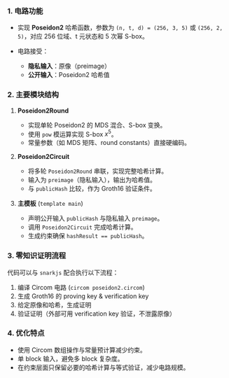 
### **1. 电路功能**

* 实现 **Poseidon2** 哈希函数，参数为 `(n, t, d) = (256, 3, 5)` 或 `(256, 2, 5)`，对应 256 位域、t 元状态和 5 次幂 S-box。
* 电路接受：

  * **隐私输入**：原像（preimage）
  * **公开输入**：Poseidon2 哈希值

### **2. 主要模块结构**

1. **Poseidon2Round**

   * 实现单轮 Poseidon2 的 MDS 混合、S-box 变换。
   * 使用 `pow` 模运算实现 S-box $x^5$。
   * 常量参数（如 MDS 矩阵、round constants）直接硬编码。

2. **Poseidon2Circuit**

   * 将多轮 `Poseidon2Round` 串联，实现完整哈希计算。
   * 输入为 `preimage`（隐私输入），输出为哈希值。
   * 与 `publicHash` 比较，作为 Groth16 验证条件。

3. **主模板** (`template main`)

   * 声明公开输入 `publicHash` 与隐私输入 `preimage`。
   * 调用 `Poseidon2Circuit` 完成哈希计算。
   * 生成约束确保 `hashResult == publicHash`。


### **3. 零知识证明流程**

代码可以与 `snarkjs` 配合执行以下流程：

1. 编译 Circom 电路 (`circom poseidon2.circom`)
2. 生成 Groth16 的 proving key & verification key
3. 给定原像和哈希，生成证明
4. 验证证明（外部可用 verification key 验证，不泄露原像）


### **4. 优化特点**

* 使用 Circom 数组操作与常量预计算减少约束。
* 单 block 输入，避免多 block 复杂度。
* 在约束层面只保留必要的哈希计算与等式验证，减少电路规模。

